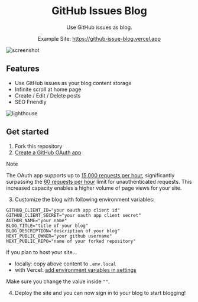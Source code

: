 <div align="center">
  <h1>GitHub Issues Blog</h1>

  Use GitHub issues as blog.

  Example Site: https://github-issue-blog.vercel.app
</div>

![screenshot](https://github.com/m4xshen/github-issues-blog/assets/74842863/33e3429b-0346-48c1-987d-5f4e4b4103f1)


## Features

- Use GitHub issues as your blog content storage
- Infinite scroll at home page
- Create / Edit / Delete posts
- SEO Friendly

![lighthouse](https://github.com/m4xshen/github-issues-blog/assets/74842863/84c19d65-90f4-45e3-8100-ef81b60ad089)

## Get started

1. Fork this repository
2. [Create a GitHub OAuth app](https://docs.github.com/en/apps/oauth-apps/building-oauth-apps/creating-an-oauth-app)

> [!NOTE]
> The OAuth app supports up to [15,000 requests per hour](https://docs.github.com/en/rest/using-the-rest-api/rate-limits-for-the-rest-api?apiVersion=2022-11-28#primary-rate-limit-for-oauth-apps), significantly surpassing the [60 requests per hour](https://docs.github.com/en/rest/using-the-rest-api/rate-limits-for-the-rest-api?apiVersion=2022-11-28#primary-rate-limit-for-unauthenticated-users) limit for unauthenticated requests. This increased capacity enables a higher volume of page views for your site.
3. Customize the blog with following environment variables:

```
GITHUB_CLIENT_ID="your oauth app client id"
GITHUB_CLIENT_SECRET="your oauth app client secret"
AUTHOR_NAME="your name"
BLOG_TITLE="title of your blog"
BLOG_DESCRIPTION="description of your blog"
NEXT_PUBLIC_OWNER="your github username"
NEXT_PUBLIC_REPO="name of your forked repository"
```

If you plan to host your site...
- locally: copy above content to `.env.local`
- with Vercel: [add environment variables in settings](https://vercel.com/docs/projects/environment-variables)

Make sure you change the value inside `""`.

4. Deploy the site and you can now sign in to your blog to start blogging!
